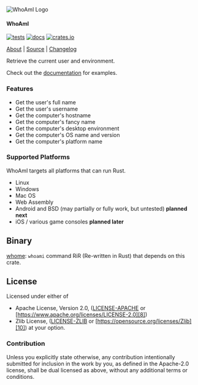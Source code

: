 ![WhoAmI Logo](https://libcala.github.io/whoami/res/icon.svg)

#### WhoAmI

[![tests](https://github.com/libcala/whoami/workflows/tests/badge.svg)][2]
[![docs](https://docs.rs/whoami/badge.svg)][0]
[![crates.io](https://img.shields.io/crates/v/whoami.svg)][1]

[About][4] | [Source][5] | [Changelog][3] <!-- | [Tutorial][6] -->

Retrieve the current user and environment.

Check out the [documentation][0] for examples.

### Features
 - Get the user's full name
 - Get the user's username
 - Get the computer's hostname
 - Get the computer's fancy name
 - Get the computer's desktop environment
 - Get the computer's OS name and version
 - Get the computer's platform name

### Supported Platforms
WhoAmI targets all platforms that can run Rust.
 - Linux
 - Windows
 - Mac OS
 - Web Assembly
 - Android and BSD (may partially or fully work, but untested) **planned next**
 - iOS / various game consoles **planned later**

## Binary
[whome](https://crates.io/crates/whome): `whoami` command RiR (Re-written in
Rust) that depends on this crate.

## License
Licensed under either of
 - Apache License, Version 2.0,
   ([LICENSE-APACHE][7] or [https://www.apache.org/licenses/LICENSE-2.0][8])
 - Zlib License,
   ([LICENSE-ZLIB][9] or [https://opensource.org/licenses/Zlib][10])
at your option.

### Contribution
Unless you explicitly state otherwise, any contribution intentionally submitted
for inclusion in the work by you, as defined in the Apache-2.0 license, shall be
dual licensed as above, without any additional terms or conditions.

[0]: https://docs.rs/whoami
[1]: https://crates.io/crates/whoami
[2]: https://github.com/libcala/whoami/actions?query=workflow%3Atests
[3]: https://github.com/libcala/whoami/blob/master/CHANGELOG.md
[4]: https://libcala.github.io/whoami/
[5]: https://github.com/libcala/whoami/
[6]: https://aldaronlau.com/
[7]: https://github.com/libcala/whoami/blob/master/LICENSE-APACHE
[8]: https://www.apache.org/licenses/LICENSE-2.0
[9]: https://github.com/libcala/whoami/blob/master/LICENSE-ZLIB
[10]: https://opensource.org/licenses/Zlib
